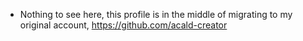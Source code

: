 - Nothing to see here, this profile is in the middle of migrating to my original account, https://github.com/acald-creator

<!---
aacaldwell/aacaldwell is a ✨ special ✨ repository because its `README.md` (this file) appears on your GitHub profile.
You can click the Preview link to take a look at your changes.
--->
